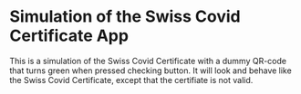 # Simulation of the Swiss Covid Certificate App

This is a simulation of the Swiss Covid Certificate with a dummy QR-code that turns green when pressed checking button. It will look and behave like the Swiss Covid Certificate, except that the certifiate is not valid.
